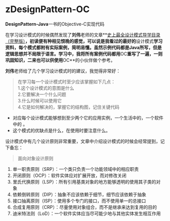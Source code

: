 # zDesignPattern-OC
**DesignPattern-Java**一书的Objective-C实现代码

在学习设计模式的时候偶然发现了**刘伟**老师的文章**[史上最全设计模式导学目录（完整版）](http://blog.csdn.net/lovelion/article/details/17517213)**，初读便有种相见恨晚的感觉，可以说是我看过的最好的**设计模式**学习资料，每个模式都附有实际案例，简明易懂。虽然示例代码都是Java所写，但是逻辑思想并不局限于语言。学习中，我将所有案例代码都用**OC**重写了一遍，一则巩固知识，二来也可以供使用**OC**的小伙伴做个参考。

**刘伟**老师给了几个学习设计模式时的建议，我觉得非常好：  
>在学习每一个设计模式时至少应该掌握如下几点：  
1.这个设计模式的意图是什么  
2.它要解决一个什么问题  
3.什么时候可以使用它  
4.它是如何解决的，掌握它的结构图，记住关键代码    
* 对应每个设计模式能够想到至少两个它的应用实例，一个生活中的，一个软件中的  。
* 这个模式的优缺点是什么，在使用时要注意什么。

设计模式中有几个设计原则非常重要，文章中介绍设计模式的时候会经常提到，记下备忘：
>面向对象设计原则  
1. 单一职责原则（SRP）：一个类只负责一个功能领域中的相应职责  
2. 开闭原则（OCP）：软件实体应对扩展开放，而对修改关闭  
3. 里氏代换原则（LSP）：所有引用基类对象的地方能够透明的使用其子类的对象  
4. 依赖倒转原则（DIP）：抽象不应该依赖于细节，细节应该依赖于抽象  
5. 接口抽离原则（ISP）：使用多个专门的接口，而不使用单一的总接口  
6. 合成复用原则（CRP）：尽量使用对象组合，而不是继承来达到复用的目的  
7. 迪米特法则（LoD）：一个软件实体应当尽可能少地与其他实体发生相互作用

